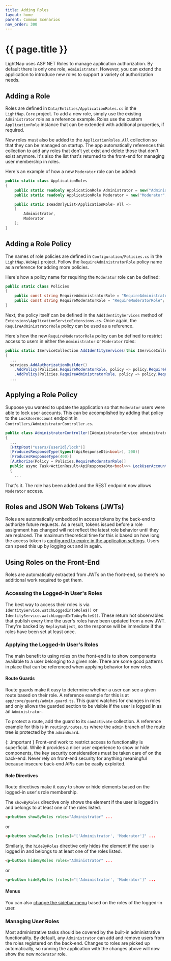 ```yaml
---
title: Adding Roles
layout: home
parent: Common Scenarios
nav_order: 300
---
```


# {{ page.title }}

LightNap uses ASP.NET Roles to manage application authorization. By default there is only one role, `Administrator`. However, you can extend the application to introduce new roles to support a variety of authorization needs.

## Adding a Role

Roles are defined in `Data/Entities/ApplicationRoles.cs` in the `LightNap.Core` project. To add a new role, simply use the existing `Administrator` role as a reference example. Roles use the custom `ApplicationRole` instance that can be extended with additional properties, if required.

New roles must also be added to the `ApplicationRoles.All` collection so that they can be managed on startup. The app automatically references this collection to add any roles that don't yet exist and delete those that don't exist anymore. It's also the list that's returned to the front-end for managing user membership in roles.

Here's an example of how a new `Moderator` role can be added:

``` csharp
public static class ApplicationRoles
{
    public static readonly ApplicationRole Administrator = new("Administrator", "Administrator", "Access to all administrative features");
    public static readonly ApplicationRole Moderator = new("Moderator", "Moderator", "Moderates content");

    public static IReadOnlyList<ApplicationRole> All =>
    [
        Administrator,
        Moderator
    ];
}
```

## Adding a Role Policy

The names of role policies are defined in `Configuration/Policies.cs` in the `LightNap.WebApi` project. Follow the `RequireAdministratorRole` policy name as a reference for adding more policies.

Here's how a policy name for requiring the `Moderator` role can be defined:

``` csharp
public static class Policies
{
    public const string RequireAdministratorRole = "RequireAdministratorRole";
    public const string RequireModeratorRole = "RequireModeratorRole";
}
```

Next, the policy itself can be defined in the `AddIdentityServices` method of `Extensions\ApplicationServiceExtensions.cs`. Once again, the `RequireAdministratorRole` policy can be used as a reference.

Here's how the new `RequireModeratorRole` policy can be defined to restrict access to users in either the `Administrator` or `Moderator` roles:

``` csharp
public static IServiceCollection AddIdentityServices(this IServiceCollection services, IConfiguration configuration)
{
  ...
  services.AddAuthorizationBuilder()
    .AddPolicy(Policies.RequireModeratorRole, policy => policy.RequireRole(ApplicationRoles.Administrator.Name!, ApplicationRoles.Moderator.Name!))
    .AddPolicy(Policies.RequireAdministratorRole, policy => policy.RequireRole(ApplicationRoles.Administrator.Name!));
  ...
```

## Applying a Role Policy

Suppose you wanted to update the application so that `Moderator` users were able to lock user accounts. This can be accomplished by adding that policy to the `LockUserAccount` endpoint in `Controllers/AdministratorController.cs`.

``` csharp
public class AdministratorController(IAdministratorService administratorService) : ControllerBase
{
  ...
  [HttpPost("users/{userId}/lock")]
  [ProducesResponseType(typeof(ApiResponseDto<bool>), 200)]
  [ProducesResponseType(400)]
  [Authorize(Policy = Policies.RequireModeratorRole)]
  public async Task<ActionResult<ApiResponseDto<bool>>> LockUserAccount(string userId)
  {
    ...
```

That's it. The role has been added and the REST endpoint now allows `Moderator` access.

## Roles and JSON Web Tokens (JWTs)

Roles are automatically embedded in access tokens by the back-end to authorize future requests. As a result, tokens issued before a role assignment has changed will not reflect the latest role behavior until they are replaced. The maximum theoretical time for this is based on how long the access token is [configured to expire in the application settings](../getting-started/configuring-jwt). Users can speed this up by logging out and in again.

## Using Roles on the Front-End

Roles are automatically extracted from JWTs on the front-end, so there's no additional work required to get them.

### Accessing the Logged-In User's Roles

The best way to access their roles is via `IdentityService.watchLoggedInToRole$()` or `IdentityService.watchLoggedInToAnyRole$()`. These return hot observables that publish every time the user's roles have been updated from a new JWT. They're backed by `ReplaySubject`, so the response will be immediate if the roles have been set at least once.

### Applying the Logged-In User's Roles

The main benefit to using roles on the front-end is to show components available to a user belonging to a given role. There are some good patterns in place that can be referenced when applying behavior for new roles.

#### Route Guards

Route guards make it easy to determine whether a user can see a given route based on their role. A reference example for this is at `app/core/guards/admin.guard.ts`. This guard watches for changes in roles and only allows the guarded section to be visible if the user is logged in as an `Administrator`.

To protect a route, add the guard to its `canActivate` collection. A reference example for this is in `routing\routes.ts` where the `admin` branch of the route tree is protected by the `adminGuard`.

{: .important }
Front-end work to restrict access to functionality is superficial. While it provides a nicer user experience to show or hide components, the key security considerations must be taken care of on the back-end. Never rely on front-end security for anything meaningful because insecure back-end APIs can be easily exploited.

#### Role Directives

Route directives make it easy to show or hide elements based on the logged-in user's role membership.

The `showByRoles` directive only shows the element if the user is logged in and belongs to at least one of the roles listed.

``` html
<p-button showByRoles roles="Administrator" ...
```

or

``` html
<p-button showByRoles [roles]="['Administrator', 'Moderator']" ...
```

Similarly, the `hideByRoles` directive only hides the element if the user is logged in and belongs to at least one of the roles listed.

``` html
<p-button hideByRoles roles="Administrator" ...
```

or

``` html
<p-button hideByRoles [roles]="['Administrator', 'Moderator']" ...
```

#### Menus

You can also [change the sidebar menu](./sidebar-menu) based on the roles of the logged-in user.

### Managing User Roles

Most administrative tasks should be covered by the built-in administrative functionality. By default, any `Administrator` can add and remove users from the roles registered on the back-end. Changes to roles are picked up automatically, so running the application with the changes above will now show the new `Moderator` role.
